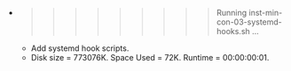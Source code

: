 * >>>>>>>>> Running inst-min-con-03-systemd-hooks.sh ...
  * Add systemd hook scripts.
  * Disk size = 773076K. Space Used = 72K. Runtime = 00:00:00:01.
